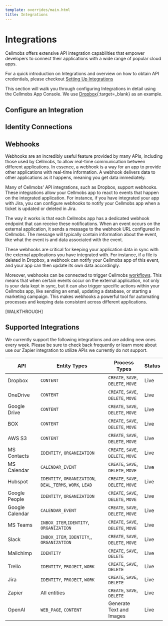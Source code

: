 ```yaml
---
template: overrides/main.html
title: Integrations
---
```


# Integrations

Cellmobs offers extensive API integration capabilities that empower developers to connect their applications with a wide range of popular cloud apps. 

For a quick introduction on Integrations and overview on how to obtain API credentials, please checkout [Setting Up Integrations](/setup/setting-up-integrations) 

This section will walk you through configuring Integrations in detail using the Cellmobs App Console. We use  [Dropbox](https://www.dropbox.com/developers){:target=_blank} as an example.  

## Configure an Integration

## Identity Connections

## Webhooks

Webhooks are an incredibly useful feature provided by many APIs, including those used by Cellmobs, to allow real-time communication between different applications. In essence, a webhook is a way for an app to provide other applications with real-time information. A webhook delivers data to other applications as it happens, meaning you get data immediately.

Many of Cellmobs' API integrations, such as Dropbox, support webhooks. These integrations allow your Cellmobs app to react to events that happen on the integrated application. For instance, if you have integrated your app with Jira, you can configure webhooks to notify your Cellmobs app when a ticket is updated or deleted in Jira.

The way it works is that each Cellmobs app has a dedicated webhook endpoint that can receive these notifications. When an event occurs on the external application, it sends a message to the webhook URL configured in Cellmobs. The message will typically contain information about the event, like what the event is and data associated with the event.

These webhooks are critical for keeping your application data in sync with the external applications you have integrated with. For instance, if a file is deleted in Dropbox, a webhook can notify your Cellmobs app of this event, and your app can then update its own data accordingly.

Moreover, webhooks can be connected to trigger Cellmobs [workflows](/setup/setting-up-workflow/). This means that when certain events occur on the external application, not only is your data kept in sync, but it can also trigger specific actions within your Cellmobs app, like sending an email, updating a database, or starting a marketing campaign. This makes webhooks a powerful tool for automating processes and keeping data consistent across different applications.

[WALKTHROUGH]

## Supported Integrations

We currently support the following integrations and are adding new ones every week. Please be sure to check back frequently or learn more about use our Zapier integration to utilize APIs we currently do not support.  


| API | Entity Types | Process Types | Status |
|------------|------------|--------------|-------------|
| Dropbox | `CONTENT` | `CREATE`, `SAVE`, `DELETE`, `MOVE` | Live | 
| OneDrive | `CONTENT` | `CREATE`, `SAVE`, `DELETE`, `MOVE` | Live | 
| Google Drive | `CONTENT` | `CREATE`, `SAVE`, `DELETE`, `MOVE` | Live | 
| BOX | `CONTENT` | `CREATE`, `SAVE`, `DELETE`, `MOVE` | Live | 
| AWS S3 | `CONTENT` | `CREATE`, `SAVE`, `DELETE`, `MOVE` | Live | 
| MS Contacts | `IDENTITY`, `ORGANIZATION` | `CREATE`, `SAVE`, `DELETE`, `MOVE` | Live | 
| MS Calendar | `CALENDAR_EVENT` | `CREATE`, `SAVE`, `DELETE`, `MOVE` | Live | 
| Hubspot  | `IDENTITY`, `ORGANIZATION`, `DEAL_TERMS`, `WORK`, `LEAD` | `CREATE`, `SAVE`, `DELETE`, `MOVE` | Live | 
| Google People | `IDENTITY`, `ORGANIZATION` | `CREATE`, `SAVE`, `DELETE`, `MOVE` | Live | 
| Google Calendar | `CALENDAR_EVENT` | `CREATE`, `SAVE`, `DELETE`, `MOVE` | Live | 
| MS Teams | `INBOX_ITEM`,`IDENTITY`, `ORGANIZATION` | `CREATE`, `SAVE`, `DELETE`, `MOVE` | Live | 
| Slack | `INBOX_ITEM`, `IDENTITY`,, `ORGANIZATION` | `CREATE`, `SAVE`, `DELETE`, `MOVE` | Live | 
| Mailchimp | `IDENTITY` | `CREATE`, `SAVE`, `DELETE` | Live | 
| Trello | `IDENTITY`, `PROJECT`, `WORK`  | `CREATE`, `SAVE`, `DELETE` | Live | 
| Jira | `IDENTITY`, `PROJECT`, `WORK`  | `CREATE`, `SAVE`, `DELETE` | Live | 
| Zapier | All entities  | `CREATE`, `SAVE`, `DELETE` | Live | 
| OpenAI | `WEB_PAGE`, `CONTENT`  | Generate Text and Images  | Live | 

<br><br>